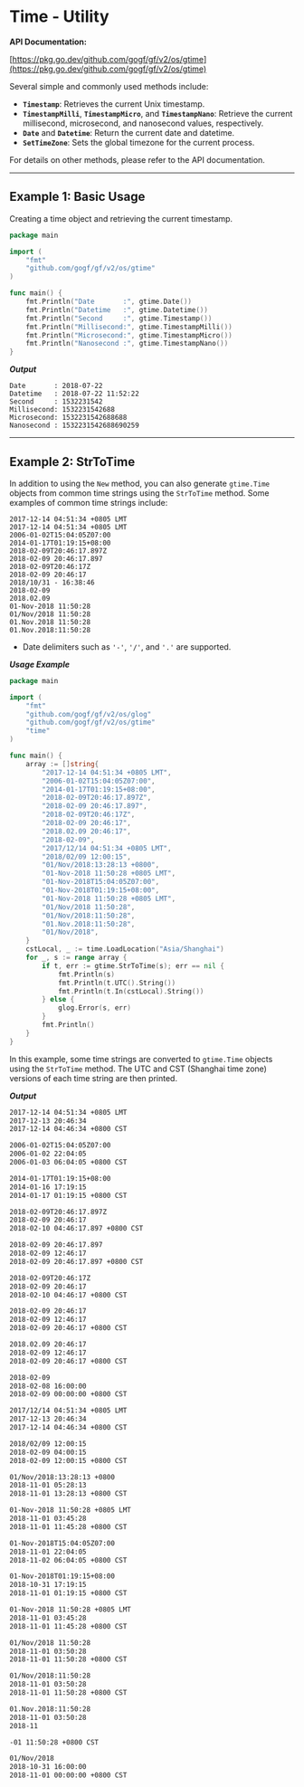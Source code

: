 # Time - Utility

**API Documentation:**

[https://pkg.go.dev/github.com/gogf/gf/v2/os/gtime](https://pkg.go.dev/github.com/gogf/gf/v2/os/gtime)

Several simple and commonly used methods include:

- **`Timestamp`**: Retrieves the current Unix timestamp.
- **`TimestampMilli`**, **`TimestampMicro`**, and **`TimestampNano`**: Retrieve the current millisecond, microsecond, and nanosecond values, respectively.
- **`Date`** and **`Datetime`**: Return the current date and datetime.
- **`SetTimeZone`**: Sets the global timezone for the current process.

For details on other methods, please refer to the API documentation.

---

## Example 1: Basic Usage

Creating a time object and retrieving the current timestamp.

```go
package main

import (
    "fmt"
    "github.com/gogf/gf/v2/os/gtime"
)

func main() {
    fmt.Println("Date       :", gtime.Date())
    fmt.Println("Datetime   :", gtime.Datetime())
    fmt.Println("Second     :", gtime.Timestamp())
    fmt.Println("Millisecond:", gtime.TimestampMilli())
    fmt.Println("Microsecond:", gtime.TimestampMicro())
    fmt.Println("Nanosecond :", gtime.TimestampNano())
}
```

***Output***

```text
Date       : 2018-07-22
Datetime   : 2018-07-22 11:52:22
Second     : 1532231542
Millisecond: 1532231542688
Microsecond: 1532231542688688
Nanosecond : 1532231542688690259
```

---

## Example 2: StrToTime

In addition to using the `New` method, you can also generate `gtime.Time` objects from common time strings using the `StrToTime` method. Some examples of common time strings include:

```text
2017-12-14 04:51:34 +0805 LMT
2017-12-14 04:51:34 +0805 LMT
2006-01-02T15:04:05Z07:00
2014-01-17T01:19:15+08:00
2018-02-09T20:46:17.897Z
2018-02-09 20:46:17.897
2018-02-09T20:46:17Z
2018-02-09 20:46:17
2018/10/31 - 16:38:46
2018-02-09
2018.02.09
01-Nov-2018 11:50:28
01/Nov/2018 11:50:28
01.Nov.2018 11:50:28
01.Nov.2018:11:50:28
```

- Date delimiters such as `'-'`, `'/'`, and `'.'` are supported.

***Usage Example***

```go
package main

import (
    "fmt"
    "github.com/gogf/gf/v2/os/glog"
    "github.com/gogf/gf/v2/os/gtime"
    "time"
)

func main() {
    array := []string{
        "2017-12-14 04:51:34 +0805 LMT",
        "2006-01-02T15:04:05Z07:00",
        "2014-01-17T01:19:15+08:00",
        "2018-02-09T20:46:17.897Z",
        "2018-02-09 20:46:17.897",
        "2018-02-09T20:46:17Z",
        "2018-02-09 20:46:17",
        "2018.02.09 20:46:17",
        "2018-02-09",
        "2017/12/14 04:51:34 +0805 LMT",
        "2018/02/09 12:00:15",
        "01/Nov/2018:13:28:13 +0800",
        "01-Nov-2018 11:50:28 +0805 LMT",
        "01-Nov-2018T15:04:05Z07:00",
        "01-Nov-2018T01:19:15+08:00",
        "01-Nov-2018 11:50:28 +0805 LMT",
        "01/Nov/2018 11:50:28",
        "01/Nov/2018:11:50:28",
        "01.Nov.2018:11:50:28",
        "01/Nov/2018",
    }
    cstLocal, _ := time.LoadLocation("Asia/Shanghai")
    for _, s := range array {
        if t, err := gtime.StrToTime(s); err == nil {
            fmt.Println(s)
            fmt.Println(t.UTC().String())
            fmt.Println(t.In(cstLocal).String())
        } else {
            glog.Error(s, err)
        }
        fmt.Println()
    }
}
```

In this example, some time strings are converted to `gtime.Time` objects using the `StrToTime` method. The UTC and CST (Shanghai time zone) versions of each time string are then printed.

***Output***

```bash
2017-12-14 04:51:34 +0805 LMT
2017-12-13 20:46:34
2017-12-14 04:46:34 +0800 CST

2006-01-02T15:04:05Z07:00
2006-01-02 22:04:05
2006-01-03 06:04:05 +0800 CST

2014-01-17T01:19:15+08:00
2014-01-16 17:19:15
2014-01-17 01:19:15 +0800 CST

2018-02-09T20:46:17.897Z
2018-02-09 20:46:17
2018-02-10 04:46:17.897 +0800 CST

2018-02-09 20:46:17.897
2018-02-09 12:46:17
2018-02-09 20:46:17.897 +0800 CST

2018-02-09T20:46:17Z
2018-02-09 20:46:17
2018-02-10 04:46:17 +0800 CST

2018-02-09 20:46:17
2018-02-09 12:46:17
2018-02-09 20:46:17 +0800 CST

2018.02.09 20:46:17
2018-02-09 12:46:17
2018-02-09 20:46:17 +0800 CST

2018-02-09
2018-02-08 16:00:00
2018-02-09 00:00:00 +0800 CST

2017/12/14 04:51:34 +0805 LMT
2017-12-13 20:46:34
2017-12-14 04:46:34 +0800 CST

2018/02/09 12:00:15
2018-02-09 04:00:15
2018-02-09 12:00:15 +0800 CST

01/Nov/2018:13:28:13 +0800
2018-11-01 05:28:13
2018-11-01 13:28:13 +0800 CST

01-Nov-2018 11:50:28 +0805 LMT
2018-11-01 03:45:28
2018-11-01 11:45:28 +0800 CST

01-Nov-2018T15:04:05Z07:00
2018-11-01 22:04:05
2018-11-02 06:04:05 +0800 CST

01-Nov-2018T01:19:15+08:00
2018-10-31 17:19:15
2018-11-01 01:19:15 +0800 CST

01-Nov-2018 11:50:28 +0805 LMT
2018-11-01 03:45:28
2018-11-01 11:45:28 +0800 CST

01/Nov/2018 11:50:28
2018-11-01 03:50:28
2018-11-01 11:50:28 +0800 CST

01/Nov/2018:11:50:28
2018-11-01 03:50:28
2018-11-01 11:50:28 +0800 CST

01.Nov.2018:11:50:28
2018-11-01 03:50:28
2018-11

-01 11:50:28 +0800 CST

01/Nov/2018
2018-10-31 16:00:00
2018-11-01 00:00:00 +0800 CST
```

